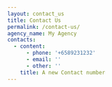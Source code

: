 ```yaml
---
layout: contact_us
title: Contact Us
permalink: /contact-us/
agency_name: My Agency
contacts:
  - content:
      - phone: '+6589231232'
      - email: ''
      - other: ''
    title: A new Contact number
---
```

